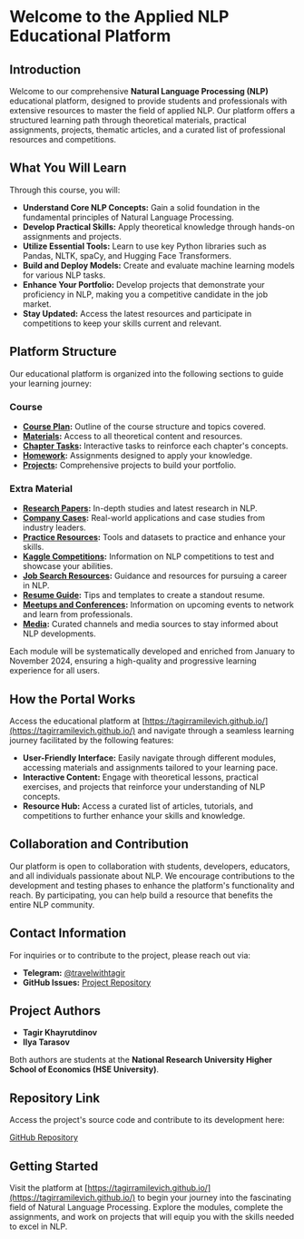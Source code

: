 # Welcome to the Applied NLP Educational Platform

## Introduction

Welcome to our comprehensive **Natural Language Processing (NLP)** educational platform, designed to provide students and professionals with extensive resources to master the field of applied NLP. Our platform offers a structured learning path through theoretical materials, practical assignments, projects, thematic articles, and a curated list of professional resources and competitions.

## What You Will Learn

Through this course, you will:

- **Understand Core NLP Concepts:** Gain a solid foundation in the fundamental principles of Natural Language Processing.
- **Develop Practical Skills:** Apply theoretical knowledge through hands-on assignments and projects.
- **Utilize Essential Tools:** Learn to use key Python libraries such as Pandas, NLTK, spaCy, and Hugging Face Transformers.
- **Build and Deploy Models:** Create and evaluate machine learning models for various NLP tasks.
- **Enhance Your Portfolio:** Develop projects that demonstrate your proficiency in NLP, making you a competitive candidate in the job market.
- **Stay Updated:** Access the latest resources and participate in competitions to keep your skills current and relevant.

## Platform Structure

Our educational platform is organized into the following sections to guide your learning journey:

### Course

- **[Course Plan](/course/plan/):** Outline of the course structure and topics covered.
- **[Materials](/course/materials/):** Access to all theoretical content and resources.
- **[Chapter Tasks](/course/tasks/):** Interactive tasks to reinforce each chapter's concepts.
- **[Homework](/course/homework/):** Assignments designed to apply your knowledge.
- **[Projects](/course/projects/):** Comprehensive projects to build your portfolio.

### Extra Material

- **[Research Papers](/extra_material/research_papers/):** In-depth studies and latest research in NLP.
- **[Company Cases](/extra_material/company_cases/):** Real-world applications and case studies from industry leaders.
- **[Practice Resources](/extra_material/practice_resources/):** Tools and datasets to practice and enhance your skills.
- **[Kaggle Competitions](/extra_material/kaggle_competitions/):** Information on NLP competitions to test and showcase your abilities.
- **[Job Search Resources](/extra_material/job_search_resources/):** Guidance and resources for pursuing a career in NLP.
- **[Resume Guide](/extra_material/resume_guide/):** Tips and templates to create a standout resume.
- **[Meetups and Conferences](/extra_material/meetups_and_conferences/):** Information on upcoming events to network and learn from professionals.
- **[Media](/extra_material/channels/):** Curated channels and media sources to stay informed about NLP developments.

Each module will be systematically developed and enriched from January to November 2024, ensuring a high-quality and progressive learning experience for all users.

## How the Portal Works

Access the educational platform at [https://tagirramilevich.github.io/](https://tagirramilevich.github.io/) and navigate through a seamless learning journey facilitated by the following features:

- **User-Friendly Interface:** Easily navigate through different modules, accessing materials and assignments tailored to your learning pace.
- **Interactive Content:** Engage with theoretical lessons, practical exercises, and projects that reinforce your understanding of NLP concepts.
- **Resource Hub:** Access a curated list of articles, tutorials, and competitions to further enhance your skills and knowledge.

## Collaboration and Contribution

Our platform is open to collaboration with students, developers, educators, and all individuals passionate about NLP. We encourage contributions to the development and testing phases to enhance the platform's functionality and reach. By participating, you can help build a resource that benefits the entire NLP community.

## Contact Information

For inquiries or to contribute to the project, please reach out via:

- **Telegram:** [@travelwithtagir](https://t.me/travelwithtagir/)
- **GitHub Issues:** [Project Repository](https://github.com/TagirRamilevich/TagirRamilevich.github.io)

## Project Authors

- **Tagir Khayrutdinov**
- **Ilya Tarasov**

Both authors are students at the **National Research University Higher School of Economics (HSE University)**.

## Repository Link

Access the project's source code and contribute to its development here:

[GitHub Repository](https://github.com/TagirRamilevich/TagirRamilevich.github.io)

## Getting Started

Visit the platform at [https://tagirramilevich.github.io/](https://tagirramilevich.github.io/) to begin your journey into the fascinating field of Natural Language Processing. Explore the modules, complete the assignments, and work on projects that will equip you with the skills needed to excel in NLP.

